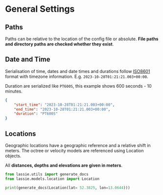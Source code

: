 # General Settings

## Paths

Paths can be relative to the location of the config file or absolute. **File paths and directory paths are checked whether they exist**.

## Date and Time

Serialisation of time, dates and date times and durations follow [ISO8601](https://en.wikipedia.org/wiki/ISO_8601) format with timezone information. E.g. `2023-10-28T01:21:21.003+00:00`.

Duration are serialized like `PT600S`, this example shows 600 seconds - 10 minutes.

```json title="Example of datetimes and durations"
{
    "start_time": "2023-10-28T01:21:21.003+00:00",
    "end_time": "2023-10-28T01:21:21.003+00:00",
    "duration": "PT600S"
}
```

## Locations

Geographic locations have a geographic reference and a relative shift in meters. The octree or velocity models are referenced using Location objects.

All **distances, depths and elevations are given in meters**.

```python exec='on'
from lassie.utils import generate_docs
from lassie.models.location import Location

print(generate_docs(Location(lat= 52.3825, lon=13.0644)))
```
